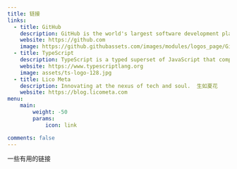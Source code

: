 ```yaml
---
title: 链接
links:
  - title: GitHub
    description: GitHub is the world's largest software development platform.
    website: https://github.com
    image: https://github.githubassets.com/images/modules/logos_page/GitHub-Mark.png
  - title: TypeScript
    description: TypeScript is a typed superset of JavaScript that compiles to plain JavaScript.
    website: https://www.typescriptlang.org
    image: assets/ts-logo-128.jpg
  - title: Lico Meta
    description: Innovating at the nexus of tech and soul.  生如夏花
    website: https://blog.licometa.com
menu:
    main: 
        weight: -50
        params:
            icon: link

comments: false
---
```


一些有用的链接

